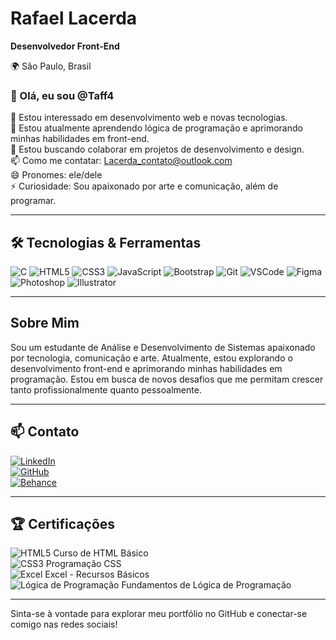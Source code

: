 # Rafael Lacerda  
**Desenvolvedor Front-End**  

🌍 São Paulo, Brasil  

### 👋 Olá, eu sou @Taff4  
👀 Estou interessado em desenvolvimento web e novas tecnologias.  
🌱 Estou atualmente aprendendo lógica de programação e aprimorando minhas habilidades em front-end.  
💞️ Estou buscando colaborar em projetos de desenvolvimento e design.  
📫 Como me contatar: Lacerda_contato@outlook.com  
😄 Pronomes: ele/dele  
⚡ Curiosidade: Sou apaixonado por arte e comunicação, além de programar.  

---

## 🛠 Tecnologias & Ferramentas

<p align="left">
  <img src="https://img.shields.io/badge/-C-05122A?style=flat&logo=c" alt="C" />
  <img src="https://img.shields.io/badge/-HTML5-E34F26?style=flat&logo=html5&logoColor=white" alt="HTML5" />
  <img src="https://img.shields.io/badge/-CSS3-1572B6?style=flat&logo=css3" alt="CSS3" />
  <img src="https://img.shields.io/badge/-JavaScript-F7DF1E?style=flat&logo=javascript&logoColor=333333" alt="JavaScript" />
  <img src="https://img.shields.io/badge/-Bootstrap-563D7C?style=flat&logo=bootstrap" alt="Bootstrap" />
  <img src="https://img.shields.io/badge/-Git-F05032?style=flat&logo=git&logoColor=white" alt="Git" />
  <img src="https://img.shields.io/badge/-VSCode-007ACC?style=flat&logo=visual-studio-code&logoColor=white" alt="VSCode" />
  <img src="https://img.shields.io/badge/-Figma-F24E1E?style=flat&logo=figma&logoColor=white" alt="Figma" />
  <img src="https://img.shields.io/badge/-Photoshop-31A8FF?style=flat&logo=adobe-photoshop&logoColor=white" alt="Photoshop" />
  <img src="https://img.shields.io/badge/-Illustrator-FF9A00?style=flat&logo=adobe-illustrator&logoColor=white" alt="Illustrator" />
</p>

---

## Sobre Mim
Sou um estudante de Análise e Desenvolvimento de Sistemas apaixonado por tecnologia, comunicação e arte. Atualmente, estou explorando o desenvolvimento front-end e aprimorando minhas habilidades em programação. Estou em busca de novos desafios que me permitam crescer tanto profissionalmente quanto pessoalmente.

---

## 📫 Contato

[![LinkedIn](https://img.shields.io/badge/-LinkedIn-0077B5?style=flat&logo=LinkedIn&logoColor=white)](https://www.linkedin.com/in/rafael-lacerd)  
[![GitHub](https://img.shields.io/badge/-GitHub-181717?style=flat&logo=github)](https://github.com/Taff4)  
[![Behance](https://img.shields.io/badge/-Behance-1769FF?style=flat&logo=Behance&logoColor=white)](https://www.behance.net/rafaellacerda41)  

---

## 🏆 Certificações
![HTML5](https://img.shields.io/badge/-HTML5-E34F26?style=flat&logo=html5&logoColor=white) Curso de HTML Básico  
![CSS3](https://img.shields.io/badge/-CSS3-1572B6?style=flat&logo=css3) Programação CSS  
![Excel](https://img.shields.io/badge/-Excel-217346?style=flat&logo=microsoft-excel&logoColor=white) Excel - Recursos Básicos  
![Lógica de Programação](https://img.shields.io/badge/-Lógica-FF6F00?style=flat) Fundamentos de Lógica de Programação  

---

Sinta-se à vontade para explorar meu portfólio no GitHub e conectar-se comigo nas redes sociais!

